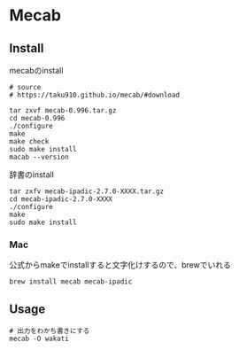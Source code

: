 # Mecab

## Install

mecabのinstall
```shell
# source 
# https://taku910.github.io/mecab/#download

tar zxvf mecab-0.996.tar.gz
cd mecab-0.996
./configure
make 
make check
sudo make install
macab --version
```

辞書のinstall

```shell
tar zxfv mecab-ipadic-2.7.0-XXXX.tar.gz
cd mecab-ipadic-2.7.0-XXXX
./configure
make
sudo make install
```

### Mac

公式からmakeでinstallすると文字化けするので、brewでいれる

```sehll
brew install mecab mecab-ipadic
```

## Usage

```shell
# 出力をわかち書きにする
mecab -O wakati

```

